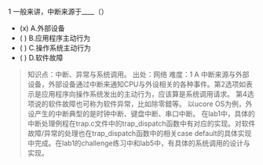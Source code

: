 1
一般来讲，中断来源于____（）
- (x) A.外部设备 
- ( ) B.应用程序主动行为
- ( ) C.操作系统主动行为
- ( ) D.软件故障

> 知识点：中断、异常与系统调用。
> 出处：网络
> 难度：1
> A 中断来源与外部设备，外部设备通过中断来通知CPU与外设相关的各种事件。第2选项如表示是应用程序向操作系统发出的主动行为，应该算是系统调用请求。
> 第4选项说的软件故障也可称为软件异常，比如除零錯等。 以ucore OS为例，外设产生的中断典型的是时钟中断、键盘中断、串口中断。
> 在lab1中，具体的中断处理例程在trap.c文件中的trap_dispatch函数中有对应的实现。对软件故障/异常的处理也在trap_dispatch函数中的相关case default的具体实现中完成。在lab1的challenge练习中和lab5中，有具体的系统调用的设计与实现。
